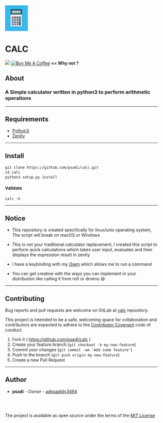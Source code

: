 <p align="left">
  <img height="85" width="75" src="https://github.com/psadi/calc/blob/main/img/calc.png">


# <strong>CALC</strong>

![](https://img.shields.io/badge/license-MIT-green.svg?style=flat)
<a href="https://www.buymeacoffee.com/addy3494" target="_blank"><img src="https://www.buymeacoffee.com/assets/img/custom_images/orange_img.png" alt="Buy Me A Coffee" style="height: 30px !important;width: 130px !important;box-shadow: 0px 3px 2px 0px rgba(190, 190, 190, 0.5) !important;-webkit-box-shadow: 0px 3px 2px 0px rgba(190, 190, 190, 0.5) !important;" ></a> <strong><< Why not ? </strong>

## <strong>About</strong>
### A Simple calculator written in python3 to perform arithmetic operations

---

## <strong>Requirements</strong>
* [Python3](https://www.python.org/downloads/source/)
* [Zenity](https://github.com/GNOME/zenity)
---
## <strong>Install</strong>
    git clone https://github.com/psadi/calc.git
    cd calc
    python3 setup.py install

#### <strong>Validate</strong>
    calc -h
---
## <strong>Notice</strong>
* This repository is created specifically for linux/unix operating system, The script will break on macOS or Windows

* This is not your traditional calculator replacement, I created this script to perform quick calculations which takes user input, evaluates and then displays the expression result in zenity

* I have a keybinding with my [i3wm](https://i3wm.org/) which allows me to run a command

* You can get creative with the ways you can implement in your distribution like calling it from rofi or dmenu :smiley:
---
## <strong>Contributing</strong>
Bug reports and pull requests are welcome on GitLab at [calc](https://github.com/psadi/calc) repository.

This project is intended to be a safe, welcoming space for collaboration and contributors are expected to adhere to the
[Contributor Covenant](http://contributor-covenant.org) code of conduct.

  1. Fork it ( https://github.com/psadi/calc )
  1. Create your feature branch (`git checkout -b my-new-feature`)
  1. Commit your changes (`git commit -am 'Add some feature'`)
  1. Push to the branch (`git push origin my-new-feature`)
  1. Create a new Pull Request

---
## <strong>Author</strong>
* **psadi** - *Owner* - [adpsadidy3494]( https://gitlab.com/psadi )

</br>
</br>

The project is available as open source under the terms of the [MIT License](LICENSE)
